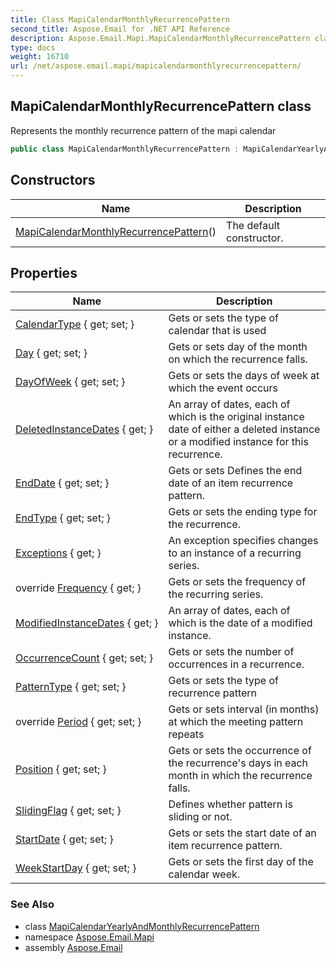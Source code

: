 ```yaml
---
title: Class MapiCalendarMonthlyRecurrencePattern
second_title: Aspose.Email for .NET API Reference
description: Aspose.Email.Mapi.MapiCalendarMonthlyRecurrencePattern class. Represents the monthly recurrence pattern of the mapi calendar
type: docs
weight: 16710
url: /net/aspose.email.mapi/mapicalendarmonthlyrecurrencepattern/
---
```

## MapiCalendarMonthlyRecurrencePattern class

Represents the monthly recurrence pattern of the mapi calendar

```csharp
public class MapiCalendarMonthlyRecurrencePattern : MapiCalendarYearlyAndMonthlyRecurrencePattern
```

## Constructors

| Name | Description |
| --- | --- |
| [MapiCalendarMonthlyRecurrencePattern](mapicalendarmonthlyrecurrencepattern/)() | The default constructor. |

## Properties

| Name | Description |
| --- | --- |
| [CalendarType](../../aspose.email.mapi/mapicalendarrecurrencepattern/calendartype/) { get; set; } | Gets or sets the type of calendar that is used |
| [Day](../../aspose.email.mapi/mapicalendaryearlyandmonthlyrecurrencepattern/day/) { get; set; } | Gets or sets day of the month on which the recurrence falls. |
| [DayOfWeek](../../aspose.email.mapi/mapicalendaryearlyandmonthlyrecurrencepattern/dayofweek/) { get; set; } | Gets or sets the days of week at which the event occurs |
| [DeletedInstanceDates](../../aspose.email.mapi/mapicalendarrecurrencepattern/deletedinstancedates/) { get; } | An array of dates, each of which is the original instance date of either a deleted instance or a modified instance for this recurrence. |
| [EndDate](../../aspose.email.mapi/mapicalendarrecurrencepattern/enddate/) { get; set; } | Gets or sets Defines the end date of an item recurrence pattern. |
| [EndType](../../aspose.email.mapi/mapicalendarrecurrencepattern/endtype/) { get; set; } | Gets or sets the ending type for the recurrence. |
| [Exceptions](../../aspose.email.mapi/mapicalendarrecurrencepattern/exceptions/) { get; } | An exception specifies changes to an instance of a recurring series. |
| override [Frequency](../../aspose.email.mapi/mapicalendaryearlyandmonthlyrecurrencepattern/frequency/) { get; } | Gets or sets the frequency of the recurring series. |
| [ModifiedInstanceDates](../../aspose.email.mapi/mapicalendarrecurrencepattern/modifiedinstancedates/) { get; } | An array of dates, each of which is the date of a modified instance. |
| [OccurrenceCount](../../aspose.email.mapi/mapicalendarrecurrencepattern/occurrencecount/) { get; set; } | Gets or sets the number of occurrences in a recurrence. |
| [PatternType](../../aspose.email.mapi/mapicalendarrecurrencepattern/patterntype/) { get; set; } | Gets or sets the type of recurrence pattern |
| override [Period](../../aspose.email.mapi/mapicalendaryearlyandmonthlyrecurrencepattern/period/) { get; set; } | Gets or sets interval (in months) at which the meeting pattern repeats |
| [Position](../../aspose.email.mapi/mapicalendaryearlyandmonthlyrecurrencepattern/position/) { get; set; } | Gets or sets the occurrence of the recurrence's days in each month in which the recurrence falls. |
| [SlidingFlag](../../aspose.email.mapi/mapicalendarrecurrencepattern/slidingflag/) { get; set; } | Defines whether pattern is sliding or not. |
| [StartDate](../../aspose.email.mapi/mapicalendarrecurrencepattern/startdate/) { get; set; } | Gets or sets the start date of an item recurrence pattern. |
| [WeekStartDay](../../aspose.email.mapi/mapicalendarrecurrencepattern/weekstartday/) { get; set; } | Gets or sets the first day of the calendar week. |

### See Also

* class [MapiCalendarYearlyAndMonthlyRecurrencePattern](../mapicalendaryearlyandmonthlyrecurrencepattern/)
* namespace [Aspose.Email.Mapi](../../aspose.email.mapi/)
* assembly [Aspose.Email](../../)


